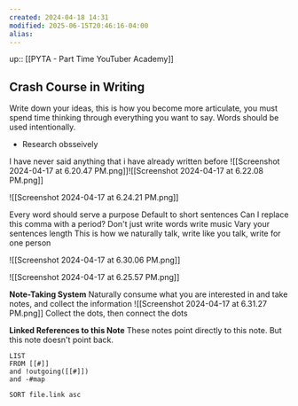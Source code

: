 ```yaml
---
created: 2024-04-18 14:31
modified: 2025-06-15T20:46:16-04:00
alias: 
---
```

up::  [[PYTA - Part Time YouTuber Academy]]

## Crash Course in Writing

Write down your ideas, this is how you become more articulate, you must spend time thinking through everything you want to say. Words should be used intentionally.
- Research obsseively

I have never said anything that i have already written before
![[Screenshot 2024-04-17 at 6.20.47 PM.png]]![[Screenshot 2024-04-17 at 6.22.08 PM.png]]

![[Screenshot 2024-04-17 at 6.24.21 PM.png]]


Every word should serve a purpose
Default to short sentences
	Can I replace this comma with a period?
	Don't just write words write music
		Vary your sentences length
		This is how we naturally talk, write like you talk, write for one person
		
![[Screenshot 2024-04-17 at 6.30.06 PM.png]]

![[Screenshot 2024-04-17 at 6.25.57 PM.png]]


**Note-Taking System**
	Naturally consume what you are interested in and take notes, and collect the information 
![[Screenshot 2024-04-17 at 6.31.27 PM.png]]
Collect the dots, then connect the dots



**Linked References to this Note**
These notes point directly to this note. But this note doesn't point back.
```dataview
LIST
FROM [[#]]
and !outgoing([[#]])
and -#map

SORT file.link asc
```




